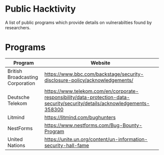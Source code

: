 # Public Hacktivity

A list of public programs which provide details on vulnerabilties found by researchers.

# Programs
| Program | Website |
|--------------|-----------|
| British Broadcasting Corporation | https://www.bbc.com/backstage/security-disclosure-policy/acknowledgements/ |
| Deutsche Telekom | https://www.telekom.com/en/corporate-responsibility/data-protection-data-security/security/details/acknowledgements-358300 |
| Litmind | https://litmind.com/bughunters |
| NestForms | https://www.nestforms.com/Bug-Bounty-Program |
| United Nations | https://unite.un.org/content/un-information-security-hall-fame |

